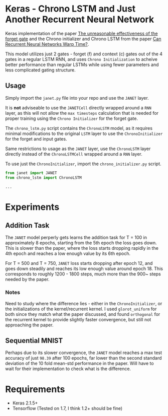 # Keras - Chrono LSTM and Just Another Recurrent Neural Network
Keras implementation of the paper [The unreasonable effectiveness of the forget gate](https://arxiv.org/abs/1804.04849) and the Chrono initializer and Chrono LSTM from the paper [Can Recurrent Neural Networks Warp Time?](https://openreview.net/pdf?id=SJcKhk-Ab). 

This model utilizes just 2 gates - forget (f) and context (c) gates out of the 4 gates in a regular LSTM RNN, and uses `Chrono Initialization` to acheive better performance than regular LSTMs while using fewer parameters and less complicated gating structure.

## Usage
Simply import the `janet.py` file into your repo and use the `JANET` layer. 

It is **not** adviseable to use the `JANETCell` directly wrapped around a `RNN` layer, as this will not allow the `max timesteps` calculation that is needed for proper training using the `Chrono Initializer` for the forget gate.

The `chrono_lstm.py` script contains the `ChronoLSTM` model, as it requires minimal modifications to the original `LSTM` layer to use the `ChronoInitializer` for the forget and input gates.

Same restrictions to usage as the `JANET` layer, use the `ChronoLSTM` layer directly instead of the `ChronoLSTMCell` wrapped around a `RNN` layer.

To use just the `ChronoInitializer`, import the `chrono_initializer.py` script.

```python
from janet import JANET
from chrono_lstm import ChronoLSTM

...
```


# Experiments
## Addition Task

The `JANET` model perperly gets learns the addition task for T = 100 in approximately 8 epochs, starting from the 5th epoch the loss goes down. This is slower than the paper, where the loss starts dropping rapidly in the 4th epoch and reaches a low enough value by its 6th epoch.

For T = 500 and T = 750, `JANET` loss starts dropping after epoch 12, and goes down steadily and reaches its low enough value around epoch 18. This corresponds to roughly 1200 - 1800 steps, much more than the 900~ steps needed by the paper.

### Notes
Need to study where the difference lies - either in the `ChronoInitializer`, or the initializations of the kernel/recurrent kernel. I used `glorot_uniform` for both since they match what the paper discussed, and found `orthogonal` for the recurrent kernel to provide slightly faster convergence, but still not approaching the paper.

## Sequential MNIST
Perhaps due to its slower convergence, the `JANET` model reaches a max test accuracy of just `98.39` after 100 epochs, far lower than the second standard deviation of the 10 fold mean-std performance in the paper. Will have to wait for their implementation to check what is the difference.

# Requirements
- Keras 2.1.5+
- Tensorflow (Tested on 1.7, I think 1.2+  should be fine)
